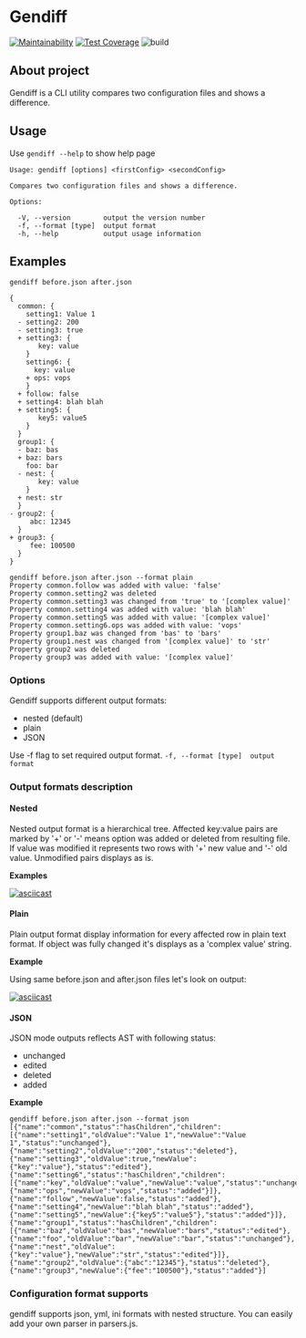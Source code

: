 # Gendiff
[![Maintainability](https://api.codeclimate.com/v1/badges/f8ca90582ad843ef1981/maintainability)](https://codeclimate.com/github/wesydi/frontend-project-lvl2/maintainability)
[![Test Coverage](https://api.codeclimate.com/v1/badges/f8ca90582ad843ef1981/test_coverage)](https://codeclimate.com/github/wesydi/frontend-project-lvl2/test_coverage)
![build](https://github.com/wesydi/frontend-project-lvl2/workflows/build/badge.svg)

## About project
Gendiff is a CLI utility compares two configuration files and shows a difference.

## Usage
Use `gendiff --help` to show help page
```
Usage: gendiff [options] <firstConfig> <secondConfig>

Compares two configuration files and shows a difference.

Options:

  -V, --version        output the version number
  -f, --format [type]  output format
  -h, --help           output usage information
```

## Examples

```
gendiff before.json after.json

{
  common: {
    setting1: Value 1
  - setting2: 200
  - setting3: true
  + setting3: {
       key: value
    }
    setting6: {
      key: value
    + ops: vops
    }
  + follow: false
  + setting4: blah blah
  + setting5: {
       key5: value5
    }
  }
  group1: {
  - baz: bas
  + baz: bars
    foo: bar
  - nest: {
       key: value
    }
  + nest: str
  }
- group2: {
     abc: 12345
  }
+ group3: {
     fee: 100500
  }
}

```

```
gendiff before.json after.json --format plain
Property common.follow was added with value: 'false'                                                                         
Property common.setting2 was deleted
Property common.setting3 was changed from 'true' to '[complex value]'
Property common.setting4 was added with value: 'blah blah'
Property common.setting5 was added with value: '[complex value]'
Property common.setting6.ops was added with value: 'vops'
Property group1.baz was changed from 'bas' to 'bars'
Property group1.nest was changed from '[complex value]' to 'str'
Property group2 was deleted
Property group3 was added with value: '[complex value]'  
```

### Options

Gendiff supports different output formats:
* nested (default)
* plain
* JSON

Use -f flag to set required output format.
`-f, --format [type]  output format`

### Output formats description

#### Nested
Nested output format is a hierarchical tree. Affected key:value pairs are marked by '+' or '-' means option was added or deleted from resulting file. If value was modified it represents two rows with '+' new value and '-' old value. Unmodified pairs displays as is.

**Examples**

[![asciicast](https://asciinema.org/a/qAqCMvGjjWq8TNWdDJ2itSw5R.svg)](https://asciinema.org/a/qAqCMvGjjWq8TNWdDJ2itSw5R)

#### Plain
Plain output format display information for every affected row in plain text format. If object was fully changed it's displays as a 'complex value' string.

**Example**

Using same before.json and after.json files let's look on output:

[![asciicast](https://asciinema.org/a/OGeCGNZMylQvs6LtZZPS5QVgm.svg)](https://asciinema.org/a/OGeCGNZMylQvs6LtZZPS5QVgm)

#### JSON
JSON mode outputs reflects AST with following status:
* unchanged
* edited
* deleted
* added 

**Example**
```
gendiff before.json after.json --format json
[{"name":"common","status":"hasChildren","children":[{"name":"setting1","oldValue":"Value 1","newValue":"Value 1","status":"unchanged"},{"name":"setting2","oldValue":"200","status":"deleted"},{"name":"setting3","oldValue":true,"newValue":{"key":"value"},"status":"edited"},{"name":"setting6","status":"hasChildren","children":[{"name":"key","oldValue":"value","newValue":"value","status":"unchanged"},{"name":"ops","newValue":"vops","status":"added"}]},{"name":"follow","newValue":false,"status":"added"},{"name":"setting4","newValue":"blah blah","status":"added"},{"name":"setting5","newValue":{"key5":"value5"},"status":"added"}]},{"name":"group1","status":"hasChildren","children":[{"name":"baz","oldValue":"bas","newValue":"bars","status":"edited"},{"name":"foo","oldValue":"bar","newValue":"bar","status":"unchanged"},{"name":"nest","oldValue":{"key":"value"},"newValue":"str","status":"edited"}]},{"name":"group2","oldValue":{"abc":"12345"},"status":"deleted"},{"name":"group3","newValue":{"fee":"100500"},"status":"added"}]

```

### Configuration format supports

gendiff supports json, yml, ini formats with nested structure.
You can easily add your own parser in parsers.js.
